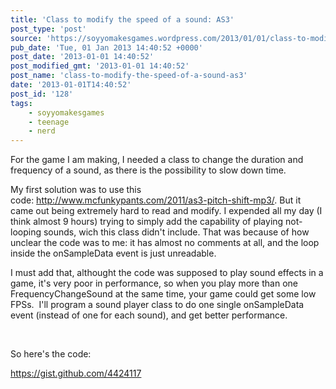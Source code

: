 ```yaml
---
title: 'Class to modify the speed of a sound: AS3'
post_type: 'post'
source: 'https://soyyomakesgames.wordpress.com/2013/01/01/class-to-modify-the-speed-of-a-sound-as3/'
pub_date: 'Tue, 01 Jan 2013 14:40:52 +0000'
post_date: '2013-01-01 14:40:52'
post_modified_gmt: '2013-01-01 14:40:52'
post_name: 'class-to-modify-the-speed-of-a-sound-as3'
date: '2013-01-01T14:40:52'
post_id: '128'
tags:
    - soyyomakesgames
    - teenage
    - nerd
---
```

For the game I am making, I needed a class to change the duration and frequency of a sound, as there is the possibility to slow down time.

My first solution was to use this code: http://www.mcfunkypants.com/2011/as3-pitch-shift-mp3/. But it came out being extremely hard to read and modify. I expended all my day (I think almost 9 hours) trying to simply add the capability of playing not-looping sounds, wich this class didn't include. That was because of how unclear the code was to me: it has almost no comments at all, and the loop inside the onSampleData event is just unreadable.

I must add that, althought the code was supposed to play sound effects in a game, it's very poor in performance, so when you play more than one FrequencyChangeSound at the same time, your game could get some low FPSs.  I'll program a sound player class to do one single onSampleData event (instead of one for each sound), and get better performance.

&nbsp;

So here's the code:

https://gist.github.com/4424117